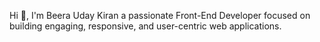 Hi 👋, I'm Beera Uday Kiran 
a passionate Front-End Developer focused on building engaging, responsive, and user-centric web applications.

